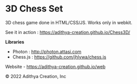 3D Chess Set
====================

3D chess game done in HTML/CSS/JS.
Works only in webkit.

See it in action : https://adithya-creation.github.io/Chess3D/

**Libraries**

* Photon : http://photon.attasi.com
* Chess.js : https://github.com/jhlywa/chess.js


Website - https://adithya-creation.github.io/web


© 2022 Adithya Creation, Inc
